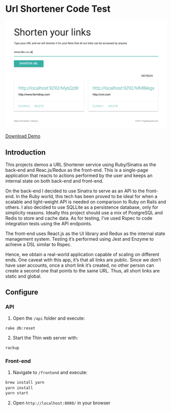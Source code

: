 # Url Shortener Code Test

![Demo](url-shortener.png)

[Download Demo](https://github.com/hugocore/url-shortener/raw/master/demo.mov)

## Introduction

This projects demos a URL Shortener service using Ruby/Sinatra as the back-end and Reac.js/Redux as the front-end. This is a single-page application that reacts to actions performed by the user and keeps an internal state on both back-end and front-end.

On the back-end I decided to use Sinatra to serve as an API to the front-end. In the Ruby world, this tech has been proved to be ideal for when a scalable and light-weight API is needed on comparison to Ruby on Rails and others. I also decided to use SQLLite as a persistence database, only for simplicity reasons. Ideally this project should use a mix of PostgreSQL and Redis to store and cache data. As for testing, I’ve used Rspec to code integration tests using the API endpoints.

The front-end uses React.js as the UI library and Redux as the internal state management system. Testing it’s performed using Jest and Enzyme to achieve a DSL similar to Rspec.

Hence, we obtain a real-world application capable of scaling on different ends. One caveat with this app, it’s that all links are public. Since we don’t have user accounts, once a short link it’s created, no other person can create a second one that points to the same URL. Thus, all short links are static and global.

## Configure

### API

1. Open the `/api` folder and execute:

```bash
rake db:reset
```

2. Start the Thin web server with:

```bash
rackup
```

### Front-end

1. Navigate to `/frontend` and execute:

```bash
brew install yarn
yarn install
yarn start
```

2. Open `http://localhost:8080/` in your browser
